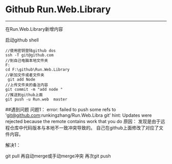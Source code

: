 # Github Run.Web.Library
---
在Run.Web.Library新增内容

启动github shell

```
//使用密钥登陆github dos
ssh -T git@github.com
//到自己电脑本地文件夹
F:
cd F:\github\Run.Web.Library
//新加文件或者文件夹
 git add Node
//上传文件夹的备注内容
git commit -m "add node "
//推送到github上面
git push -u Run.web  master
```

##遇到问题
问题1：
error: failed to push some refs to 'git@github.com:runkingzhang/Run.Web.Libra
git'
hint: Updates were rejected because the remote contains work that you do
原因：
发现是由于远程仓库中代码版本与本地不一致冲突导致的。
自己在github上面修改了对应了文件内容。

解决1：

git pull
再自动merge或手动merge冲突
再次git push

